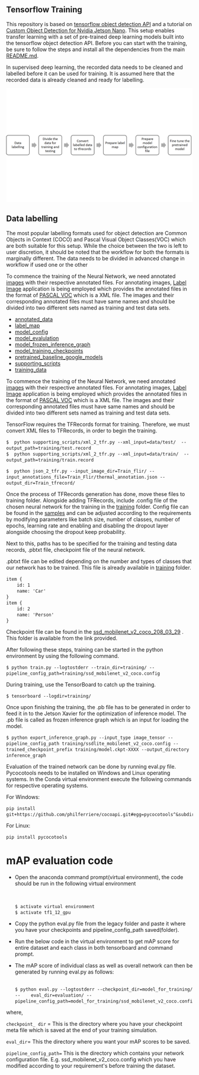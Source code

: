 ## Tensorflow Training

This repository is based on [tensorflow object detection API](https://github.com/tensorflow/models/tree/v1.12.0/research/object_detection) and a tutorial on [Custom Object Detection for Nvidia Jetson Nano](https://medium.com/swlh/nvidia-jetson-nano-custom-object-detection-from-scratch-using-tensorflow-and-opencv-113fe4dba134). This setup enables transfer learning with a set of pre-trained deep learning models built into the tensorflow object detection API. Before you can start with the training, be sure to follow the steps and install all the dependencies from the main [README.md](../). 

In supervised deep learning, the recorded data needs to be cleaned and labelled before it can be used for training. It is assumed here that the recorded data is already cleaned and ready for labelling.

![tftworkflow](doc_images/tftworkflow.jpg)

## Data labelling
The most popular labelling formats used for object detection are Common Objects in Context (COCO) and Pascal Visual Object Classes(VOC) which are both suitable for this setup. While the choice between the two is left to user discretion, it should be noted that the workflow for both the formats is marginally different. The data needs to be divided in advanced   change in workflow if used one or the other


To commence the training of the Neural Network, we need annotated [images](images) with their respective annotated files. For annotating images, [Label Image](https://github.com/tzutalin/labelImg)  application is being employed which provides the annotated files in the format of [PASCAL VOC](http://host.robots.ox.ac.uk/pascal/VOC/) which is a XML file. The images and their corresponding annotated files must have same names and should be divided into two different sets named as training and test data sets.

* [annotated_data](annotated_data/) 
* [label_map](label_map/)
* [model_config](model_config/)
* [model_evalulation](model_evalulation/)
* [model_frozen_inference_graph](model_frozen_inference_graph/)
* [model_training_checkpoints](model_training_checkpoints/)
* [pretrained_baseline_google_models](pretrained_baseline_google_models/)
* [supporting_scripts](supporting_scripts/)
* [training_data](training_data/)

 To commence the training of the Neural Network, we need annotated [images](images) with their respective annotated files. For annotating images, [Label Image](https://github.com/tzutalin/labelImg)  application is being employed which provides the annotated files in the format of [PASCAL VOC](http://host.robots.ox.ac.uk/pascal/VOC/) which is a XML file. The images and their corresponding annotated files must have same names and should be divided into two different sets named as training and test data sets.

TensorFlow requires the TFRecords format for training. Therefore, we  must convert XML files to TFRecords, in order to begin the training.

```
$  python supporting_scripts/xml_2_tfr.py --xml_input=data/test/  --output_path=training/test.record
$  python supporting_scripts/xml_2_tfr.py --xml_input=data/train/  --output_path=training/train.record
```


```
$  python json_2_tfr.py --input_image_dir=Train_flir/ --input_annotations_file=Train_Flir/thermal_annotation.json --output_dir=Train_tfrecord/
```

Once the process of TFRecords generation has done, move these files to training folder. Alongside adding TFRecords, include .config file of the chosen neural network for the training in the  [training](https://github.com/tue-mps-edu/thermal_object_detection/tree/master/tensorflow_training/training) folder. Config file can be found in the  [samples](https://github.com/tensorflow/models/tree/6518c1c7711ef1fdbe925b3c5c71e62910374e3e/research/object_detection/samples) and can be adjusted according to the requirements by modifying parameters like batch size, number of classes, number of epochs, learning rate and enabling and disabling the dropout layer alongside choosing the dropout keep probability.

Next to this, paths has to be specified for the training and testing data records, .pbtxt file, checkpoint file of the neural network. 

.pbtxt file can be edited depending on the number and types of classes that our network has to be trained. This file is already available in  [training](https://github.com/tue-mps-edu/thermal_object_detection/tree/master/tensorflow_training/training) folder.

```
item {
    id: 1
    name: 'Car'
}
item {
    id: 2
    name: 'Person'
}
```

Checkpoint file can be found in the [ssd_mobilenet_v2_coco_208_03_29](https://github.com/tue-mps-edu/thermal_object_detection/tree/master/tensorflow_training/ssd_mobilenet_v2_coco_2018_03_29) . This folder is available from the link provided. 

[1]: https://github.com/tensorflow/models/blob/master/research/object_detection/g3doc/detection_model_zoo.md

After following these steps, training can be started in the python environment by using the following command.

```
$ python train.py --logtostderr --train_dir=training/ --pipeline_config_path=training/ssd_mobilenet_v2_coco.config
```

During training, use the TensorBoard to catch up the training.

```
$ tensorboard --logdir=training/
```

Once upon finishing the training, the .pb file has to be generated in order to feed it in to the Jetson Xavier for the optimization of inference model. The .pb file is called as frozen inference graph which is an input for loading the model.

```
$ python export_inference_graph.py --input_type image_tensor --pipeline_config_path training/ssdlite_mobilenet_v2_coco.config --trained_checkpoint_prefix training/model.ckpt-XXXX --output_directory inference_graph
```

Evaluation of the trained network can be done by running eval.py file. Pycocotools needs to be installed on Windows and Linux operating systems. In the Conda virtual environment execute the following commands for respective operating systems.

For Windows:

```
pip install git+https://github.com/philferriere/cocoapi.git#egg=pycocotools^&subdirectory=PythonAPI
```

For Linux:

```
pip install pycocotools
```


# mAP evaluation code 

- Open the anaconda command prompt(virtual environment), the code should be run in the following virtual environment   

  ​    

  ```
  $ activate virtual environment
  $ activate tf1_12_gpu
  ```

  

- Copy the python eval.py file from the legacy folder and paste it where you have your checkpoints and pipeline_config_path saved(folder).

- Run the below code in the virtual environment to get mAP score for entire dataset and each class in both tensorboard and command prompt.
- The mAP score of individual class as well as overall network can then be generated by running eval.py as follows: 

  ```
  
  $ python eval.py --logtostderr --checkpoint_dir=model_for_training/ --  	eval_dir=evaluation/ --pipeline_config_path=model_for_training/ssd_mobilenet_v2_coco.config
  ```



where,

`checkpoint_ dir` = This is the directory where you have your checkpoint meta file which is saved at the end of your training simulation.

`eval_dir`= This the directory where you want your mAP scores to be saved.

`pipeline_config_path=` This is the directory which contains your network configuration file. E.g. ssd_mobilenet_v2_coco.config which you have modified according to your requirement's before training the dataset.
